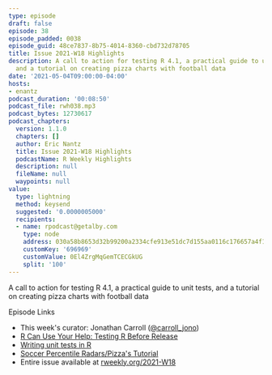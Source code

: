 ```yaml
---
type: episode
draft: false
episode: 38
episode_padded: 0038
episode_guid: 48ce7837-8b75-4014-8360-cbd732d78705
title: Issue 2021-W18 Highlights
description: A call to action for testing R 4.1, a practical guide to unit tests,
  and a tutorial on creating pizza charts with football data
date: '2021-05-04T09:00:00-04:00'
hosts:
- enantz
podcast_duration: '00:08:50'
podcast_file: rwh038.mp3
podcast_bytes: 12730617
podcast_chapters:
  version: 1.1.0
  chapters: []
  author: Eric Nantz
  title: Issue 2021-W18 Highlights
  podcastName: R Weekly Highlights
  description: null
  fileName: null
  waypoints: null
value:
  type: lightning
  method: keysend
  suggested: '0.0000005000'
  recipients:
  - name: rpodcast@getalby.com
    type: node
    address: 030a58b8653d32b99200a2334cfe913e51dc7d155aa0116c176657a4f1722677a3
    customKey: '696969'
    customValue: 0El4ZrgMqGemTCECGkUG
    split: '100'
---
```

A call to action for testing R 4.1, a practical guide to unit tests, and
a tutorial on creating pizza charts with football data

Episode Links

-   This week's curator: Jonathan Carroll
    (<a href="https://twitter.com/carroll_jono"
    rel="nofollow">@carroll_jono</a>)
-   <a
    href="https://developer.r-project.org/Blog/public/2021/04/28/r-can-use-your-help-testing-r-before-release/"
    rel="nofollow">R Can Use Your Help: Testing R Before Release</a>
-   <a href="https://r-critique.com/writing-unit-tests-in-r"
    rel="nofollow">Writing unit tests in R</a>
-   <a href="https://www.gettingbluefingers.com/tutorials/RadarPizzaChart"
    rel="nofollow">Soccer Percentile Radars/Pizza's Tutorial</a>
-   Entire issue available at
    <a href="https://rweekly.org/2021-W18.html"
    rel="nofollow">rweekly.org/2021-W18</a>
